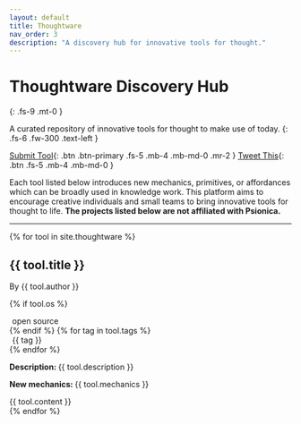 ```yaml
---
layout: default
title: Thoughtware
nav_order: 3
description: "A discovery hub for innovative tools for thought."
---
```


# Thoughtware Discovery Hub
{: .fs-9 .mt-0 }

A curated repository of innovative tools for thought to make use of today.
{: .fs-6 .fw-300 .text-left }

[Submit Tool](https://forms.gle/Y3oejDyLoHbw3Ytn9){: .btn .btn-primary .fs-5 .mb-4 .mb-md-0 .mr-2 } [Tweet This](https://twitter.com/home?status=Psionica's%20moving%20from%20a%20portfolio%20of%20its%20own%20to%20a%20discovery%20hub%20for%20innovative%20thoughtware%20at%20large.%20Each%20listed%20tool%20introduces%20new%20mechanics%20%2F%20primitives%20%2F%20affordances.%20%20Skim%20through%20the%20tools%20and%20submit%20your%20own%3A%20https%3A%2F%2Fpsionica.org%2Fthoughtware){: .btn .fs-5 .mb-4 .mb-md-0 }

Each tool listed below introduces new mechanics, primitives, or affordances which can be broadly used in knowledge work. This platform aims to encourage creative individuals and small teams to bring innovative tools for thought to life. **The projects listed below are not affiliated with Psionica.**

---

{% for tool in site.thoughtware %}
<div class="card">
    <div class="card-body">
        <h2>
            {{ tool.title }}
        </h2>
        <p>
            By {{ tool.author }}
        </p>
        <p>
            {% if tool.os %}
                <div class="label label-green" style="margin: 5px; margin-top: 0; margin-bottom: 0">
                    open source
                </div>
            {% endif %}
            {% for tag in tool.tags %}
                <div class="label" style="margin: 5px; margin-top: 0; margin-bottom: 0">
                    {{ tag }}
                </div>
            {% endfor %}
        </p>
        <p>
            <b>
                Description:
            </b>
            {{ tool.description }}
        </p>
        <p>
            <b>
                New mechanics:
            </b>
            {{ tool.mechanics }}
        </p>
        {{ tool.content }}
    </div>
</div>
{% endfor %}
